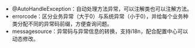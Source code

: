 - @AutoHandleException：自动处理方法异常，可以注解类也可以注解方法。
- errorcode：区分业务异常（大于0）与系统异常（小于0），并给每个业务种类分配不同的异常码前缀，方便查询问题。
- messagesource：异常码与异常信息的转换，支持i18n，配合配置中心可以动态修改。

